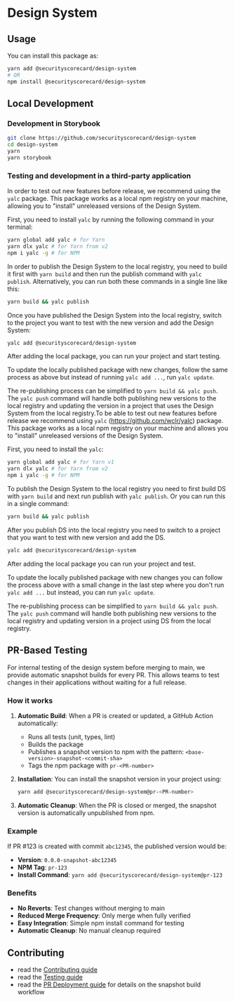 # Design System

## Usage

You can install this package as:

```sh
yarn add @securityscorecard/design-system
# OR
npm install @securityscorecard/design-system
```

## Local Development

### Development in Storybook

```sh
git clone https://github.com/securityscorecard/design-system
cd design-system
yarn
yarn storybook
```

### Testing and development in a third-party application

In order to test out new features before release, we recommend using the `yalc` package. This package works as a local npm registry on your machine, allowing you to "install" unreleased versions of the Design System.

First, you need to install `yalc` by running the following command in your terminal:

```sh
yarn global add yalc # for Yarn
yarn dlx yalc # for Yarn from v2
npm i yalc -g # for NPM
```

In order to publish the Design System to the local registry, you need to build it first with `yarn build` and then run the publish command with `yalc publish`. Alternatively, you can run both these commands in a single line like this:

```sh
yarn build && yalc publish
```

Once you have published the Design System into the local registry, switch to the project you want to test with the new version and add the Design System:

```sh
yalc add @securityscorecard/design-system
```

After adding the local package, you can run your project and start testing.

To update the locally published package with new changes, follow the same process as above but instead of running `yalc add ...`, run `yalc update`.

The re-publishing process can be simplified to `yarn build && yalc push`. The `yalc push` command will handle both publishing new versions to the local registry and updating the version in a project that uses the Design System from the local registry.To be able to test out new features before release we recommend using `yalc` (https://github.com/wclr/yalc) package. This package works as a local npm registry on your machine and allows you to "install" unreleased versions of the Design System.

First, you need to install the `yalc`:

```sh
yarn global add yalc # for Yarn v1
yarn dlx yalc # for Yarn from v2
npm i yalc -g # for NPM
```

To publish the Design System to the local registry you need to first build DS with `yarn build` and next run publish with `yalc publish`. Or you can run this in a single command:

```sh
yarn build && yalc publish
```

After you publish DS into the local registry you need to switch to a project that you want to test with new version and add the DS.

```sh
yalc add @securityscorecard/design-system
```

After adding the local package you can run your project and test.

To update the locally published package with new changes you can follow the process above with a small change in the last step where you don't run `yalc add ...` but instead, you can run `yalc update`.

The re-publishing process can be simplified to `yarn build && yalc push`. The `yalc push` command will handle both publishing new versions to the local registry and updating version in a project using DS from the local registry.

## PR-Based Testing

For internal testing of the design system before merging to main, we provide automatic snapshot builds for every PR. This allows teams to test changes in their applications without waiting for a full release.

### How it works

1. **Automatic Build**: When a PR is created or updated, a GitHub Action automatically:
   - Runs all tests (unit, types, lint)
   - Builds the package
   - Publishes a snapshot version to npm with the pattern: `<base-version>-snapshot-<commit-sha>`
   - Tags the npm package with `pr-<PR-number>`

2. **Installation**: You can install the snapshot version in your project using:
   ```bash
   yarn add @securityscorecard/design-system@pr-<PR-number>
   ```

3. **Automatic Cleanup**: When the PR is closed or merged, the snapshot version is automatically unpublished from npm.

### Example

If PR #123 is created with commit `abc12345`, the published version would be:
- **Version**: `0.0.0-snapshot-abc12345`
- **NPM Tag**: `pr-123`
- **Install Command**: `yarn add @securityscorecard/design-system@pr-123`

### Benefits

- **No Reverts**: Test changes without merging to main
- **Reduced Merge Frequency**: Only merge when fully verified
- **Easy Integration**: Simple npm install command for testing
- **Automatic Cleanup**: No manual cleanup required

## Contributing

- read the [Contributing guide](CONTRIBUTING.md)
- read the [Testing guide](TESTING.md)
- read the [PR Deployment guide](docs/pr-deployment.md) for details on the snapshot build workflow
